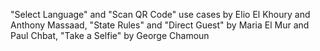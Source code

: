 "Select Language" and "Scan QR Code" use cases by Elio El Khoury and Anthony Massaad, 
"State Rules" and "Direct Guest" by Maria El Mur and Paul Chbat, 
"Take a Selfie" by George Chamoun

